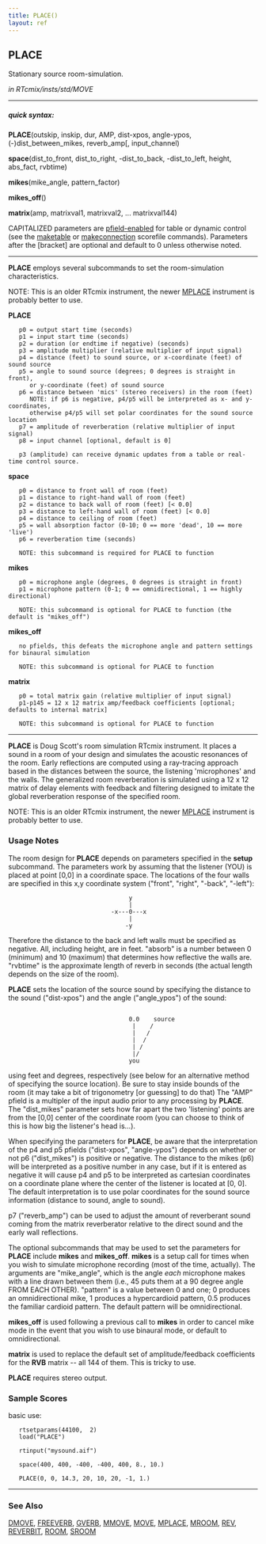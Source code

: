 ```yaml
---
title: PLACE()
layout: ref
---
```


## PLACE

Stationary source room-simulation.

*in RTcmix/insts/std/MOVE*  
  

-----

##### quick syntax:

**PLACE**(outskip, inskip, dur, AMP, dist-xpos, angle-ypos,
(-)dist\_between\_mikes, reverb\_amp\[, input\_channel)  
  
**space**(dist\_to\_front, dist\_to\_right, -dist\_to\_back,
-dist\_to\_left, height, abs\_fact, rvbtime)  
  
**mikes**(mike\_angle, pattern\_factor)  
  
**mikes\_off**()  
  
**matrix**(amp, matrixval1, matrixval2, ... matrixval144)

CAPITALIZED parameters are [pfield-enabled](pfield-enabled.html) for
table or dynamic control (see the
[maketable](../scorefile/maketable-2.html) or
[makeconnection](../scorefile/makeconnection-2.html) scorefile
commands). Parameters after the \[bracket\] are optional and default to
0 unless otherwise noted.

-----

  
**PLACE** employs several subcommands to set the room-simulation
characteristics.

NOTE: This is an older RTcmix instrument, the newer
[MPLACE](MPLACE.html) instrument is probably better to use.  
  
  
<span id="PLACE"></span> **PLACE**  

``` 
   p0 = output start time (seconds)
   p1 = input start time (seconds)
   p2 = duration (or endtime if negative) (seconds)
   p3 = amplitude multiplier (relative multiplier of input signal)
   p4 = distance (feet) to sound source, or x-coordinate (feet) of sound source
   p5 = angle to sound source (degrees; 0 degrees is straight in front),
      or y-coordinate (feet) of sound source
   p6 = distance between 'mics' (stereo receivers) in the room (feet)
      NOTE: if p6 is negative, p4/p5 will be interpreted as x- and y- coordinates,
      otherwise p4/p5 will set polar coordinates for the sound source location
   p7 = amplitude of reverberation (relative multiplier of input signal)
   p8 = input channel [optional, default is 0]

   p3 (amplitude) can receive dynamic updates from a table or real-time control source.
```

  
<span id="space"></span> **space**  

``` 
   p0 = distance to front wall of room (feet)
   p1 = distance to right-hand wall of room (feet)
   p2 = distance to back wall of room (feet) [< 0.0]
   p3 = distance to left-hand wall of room (feet) [< 0.0]
   p4 = distance to ceiling of room (feet)
   p5 = wall absorption factor (0-10; 0 == more 'dead', 10 == more 'live')
   p6 = reverberation time (seconds)

   NOTE: this subcommand is required for PLACE to function
```

  
<span id="mikes"></span> **mikes**  

``` 
   p0 = microphone angle (degrees, 0 degrees is straight in front)
   p1 = microphone pattern (0-1; 0 == omnidirectional, 1 == highly directional)

   NOTE: this subcommand is optional for PLACE to function (the default is "mikes_off")
```

  
<span id="mikes_off"></span> **mikes\_off**  

``` 
   no pfields, this defeats the microphone angle and pattern settings for binaural simulation

   NOTE: this subcommand is optional for PLACE to function
```

  
<span id="matrix"></span> **matrix**  

``` 
   p0 = total matrix gain (relative multiplier of input signal)
   p1-p145 = 12 x 12 matrix amp/feedback coefficients [optional; defaults to internal matrix]

   NOTE: this subcommand is optional for PLACE to function
```

  

-----

  
**PLACE** is Doug Scott's room simulation RTcmix instrument. It places a
sound in a room of your design and simulates the acoustic resonances of
the room. Early reflections are computed using a ray-tracing approach
based in the distances between the source, the listening 'microphones'
and the walls. The generalized room reverberation is simulated using a
12 x 12 matrix of delay elements with feedback and filtering designed to
imitate the global reverberation response of the specified room.

NOTE: This is an older RTcmix instrument, the newer
[MPLACE](MPLACE.html) instrument is probably better to use.
<span id="usage_notes"></span>

### Usage Notes

The room design for **PLACE** depends on parameters specified in the
**setup** subcommand. The parameters work by assuming that the listener
(YOU) is placed at point \[0,0\] in a coordinate space. The locations of
the four walls are specified in this x,y coordinate system ("front",
"right", "-back", "-left"):

``` 
                                  y
                                  |
                             -x---0---x
                                  |
                                 -y
```

Therefore the distance to the back and left walls must be specified as
negative. All, including height, are in feet. "absorb" is a number
between 0 (minimum) and 10 (maximum) that determines how reflective the
walls are. "rvbtime" is the approximate length of reverb in seconds (the
actual length depends on the size of the room).

**PLACE** sets the location of the source sound by specifying the
distance to the sound ("dist-xpos") and the angle ("angle\_ypos") of the
sound:

``` 

                                  0.0    source
                                   |    /
                                   |   /
                                   |  /
                                   | /
                                   |/
                                  you
```

using feet and degrees, respectively (see below for an alternative
method of specifying the source location). Be sure to stay inside bounds
of the room (it may take a bit of trigonometry \[or guessing\] to do
that) The "AMP" pfield is a multipler of the input audio prior to any
processing by **PLACE**. The "dist\_mikes" parameter sets how far apart
the two 'listening' points are from the \[0,0\] center of the coordinate
room (you can choose to think of this is how big the listener's head
is...).

When specifying the parameters for **PLACE**, be aware that the
interpretation of the p4 and p5 pfields ("dist-xpos", "angle-ypos")
depends on whether or not p6 ("dist\_mikes") is positive or negative.
The distance to the mikes (p6) will be interpreted as a positive number
in any case, but if it is entered as negative it will cause p4 and p5 to
be interpreted as cartesian coordinates on a coordinate plane where the
center of the listener is located at \[0, 0\]. The default
interpretation is to use polar coordinates for the sound source
information (distance to sound, angle to sound).

p7 ("reverb\_amp") can be used to adjust the amount of reverberant sound
coming from the matrix reverberator relative to the direct sound and the
early wall reflections.

The optional subcommands that may be used to set the parameters for
**PLACE** include **mikes** and **mikes\_off**. **mikes** is a setup
call for times when you wish to simulate microphone recording (most of
the time, actually). The arguments are "mike\_angle", which is the angle
*each* microphone makes with a line drawn between them (i.e., 45 puts
them at a 90 degree angle FROM EACH OTHER). "pattern" is a value between
0 and one; 0 produces an omnidirectional mike, 1 produces a
hypercardioid pattern, 0.5 produces the familiar cardioid pattern. The
default pattern will be omnidirectional.

**mikes\_off** is used following a previous call to **mikes** in order
to cancel mike mode in the event that you wish to use binaural mode, or
default to omnidirectional.

**matrix** is used to replace the default set of amplitude/feedback
coefficients for the **RVB** matrix -- all 144 of them. This is tricky
to use.

**PLACE** requires stereo output.

### Sample Scores

basic use:

``` 
   rtsetparams(44100,  2)
   load("PLACE")
   
   rtinput("mysound.aif")
   
   space(400, 400, -400, -400, 400, 8., 10.)
   
   PLACE(0, 0, 14.3, 20, 10, 20, -1, 1.)
```

  

-----

### See Also

[DMOVE](DMOVE.html), [FREEVERB](FREEVERB.html), [GVERB](GVERB.html),
[MMOVE](MMOVE.html), [MOVE](MOVE.html), [MPLACE](MPLACE.html),
[MROOM](MROOM.html), [REV](REV.html), [REVERBIT](REVERBIT.html),
[ROOM](ROOM.html), [SROOM](SROOM.html)
